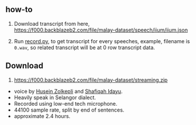 ## how-to

1. Download transcript from here, https://f000.backblazeb2.com/file/malay-dataset/speech/iium/iium.json

2. Run [record.py](record.py), to get transcript for every speeches, example, filename is `0.wav`, so related transcript will be at 0 row transcript data.

## Download

1. https://f000.backblazeb2.com/file/malay-dataset/streaming.zip

  - voice by [Husein Zolkepli](https://www.linkedin.com/in/husein-zolkepli/) and [Shafiqah Idayu](https://www.facebook.com/shafiqah.ayu).
  - Heavily speak in Selangor dialect.
  - Recorded using low-end tech microphone.
  - 44100 sample rate, split by end of sentences.
  - approximate 2.4 hours.
